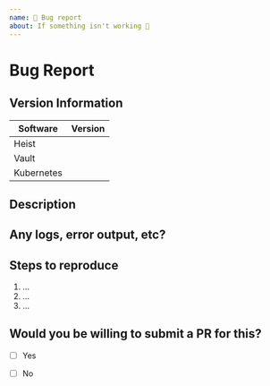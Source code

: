 ```yaml
---
name: 🐜 Bug report
about: If something isn't working 🔧
---
```

# Bug Report
<!-- Thanks for reporting an issue! -->

## Version Information

| Software   | Version |
|------------|---------|
| Heist      |         |
| Vault      |         |
| Kubernetes |         |

<!-- Please also include any extra details about your environment that are relevant. -->

## Description

<!-- Include as much detail about the problem as possible. -->

## Any logs, error output, etc?

<!-- If it’s long, please paste to https://gist.github.com/ and insert the link here. -->

## Steps to reproduce

<!-- If you have any additional resources, for example a link to a repository which reproduces the issue, link them here. -->

 1. ...
 2. ...
 3. ...

## Would you be willing to submit a PR for this?

<!-- Help can be provided if you need assistance submitting a PR -->

- [ ] Yes
- [ ] No

